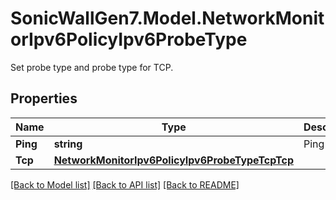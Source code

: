 # SonicWallGen7.Model.NetworkMonitorIpv6PolicyIpv6ProbeType
Set probe type and probe type for TCP.

## Properties

Name | Type | Description | Notes
------------ | ------------- | ------------- | -------------
**Ping** | **string** | Ping probe. | [optional] 
**Tcp** | [**NetworkMonitorIpv6PolicyIpv6ProbeTypeTcpTcp**](NetworkMonitorIpv6PolicyIpv6ProbeTypeTcpTcp.md) |  | [optional] 

[[Back to Model list]](../README.md#documentation-for-models) [[Back to API list]](../README.md#documentation-for-api-endpoints) [[Back to README]](../README.md)

